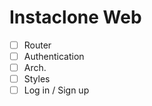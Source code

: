 # Instaclone Web

- [ ] Router
- [ ] Authentication
- [ ] Arch.
- [ ] Styles
- [ ] Log in / Sign up
